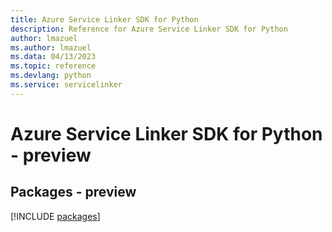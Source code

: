 ```yaml
---
title: Azure Service Linker SDK for Python
description: Reference for Azure Service Linker SDK for Python
author: lmazuel
ms.author: lmazuel
ms.data: 04/13/2023
ms.topic: reference
ms.devlang: python
ms.service: servicelinker
---
```

# Azure Service Linker SDK for Python - preview
## Packages - preview
[!INCLUDE [packages](service-linker-index.md)]